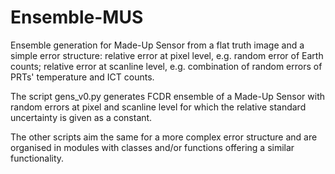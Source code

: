 # Ensemble-MUS

Ensemble generation for Made-Up Sensor from a flat truth image and a simple error structure: relative error at pixel level, e.g. random error of Earth counts; relative error at scanline level, e.g. combination of random errors of PRTs' temperature and ICT counts. 

The script gens_v0.py generates FCDR ensemble of a Made-Up Sensor with random errors at pixel and scanline level for which the relative standard uncertainty is given as a constant. 

The other scripts aim the same for a more complex error structure and are organised in modules with classes and/or functions offering a similar functionality. 
